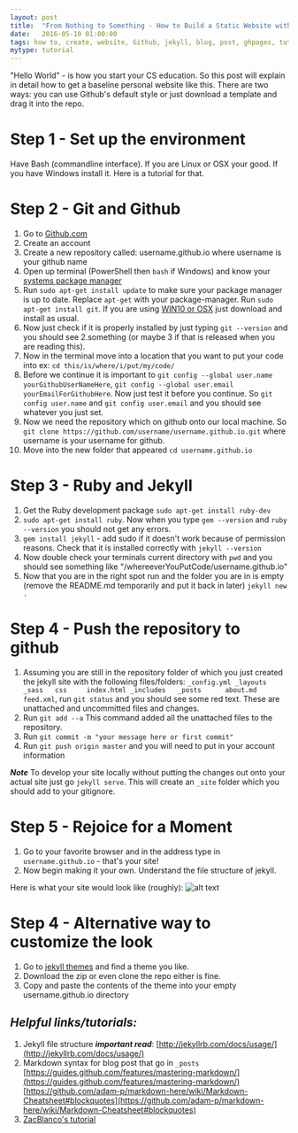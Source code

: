 ```yaml
---
layout: post
title:  "From Nothing to Something - How to Build a Static Website with Github and Jekyll from Scratch or Jekyll themes"
date:   2016-05-10 01:00:00
tags: how to, create, website, Github, jekyll, blog, post, ghpages, tutorial, 2017
mytype: tutorial
---
```

"Hello World" - is how you start your CS education. So this post will explain in detail how to get a baseline personal website like this. There are two ways: you can use Github's default style or just download a template and drag it into the repo.

# Step 1 - Set up the environment
Have Bash (commandline interface). If you are Linux or OSX your good. If you have Windows install it. Here is a tutorial for that.

# Step 2 - Git and Github
1. Go to [Github.com](http://github.com)
2. Create an account
3. Create a new repository called: username.github.io where username is your github name
4. Open up terminal (PowerShell then ```bash``` if Windows) and know your [systems package manager](http://distrowatch.com/dwres.php?resource=package-management)
5. Run ```sudo apt-get install update``` to make sure your package manager is up to date. Replace ```apt-get``` with your package-manager. Run ```sudo apt-get install git```. If you are using [WIN10 or OSX](https://git-scm.com/book/en/v2/Getting-Started-Installing-Git) just download and install as usual.
6. Now just check if it is properly installed by just typing ```git --version``` and you should see 2.something (or maybe 3 if that is released when you are reading this).
7. Now in the terminal move into a location that you want to put your code into ex: ```cd this/is/where/i/put/my/code/```
8. Before we continue it is important to ```git config --global user.name yourGithubUserNameHere```, ```git config --global user.email yourEmailForGithubHere```. Now just test it before you continue. So ```git config user.name``` and ```git config user.email``` and you should see whatever you just set.
9. Now we need the repository which on github onto our local machine. So ```git clone https://github.com/username/username.github.io.git``` where username is your username for github.
10. Move into the new folder that appeared ```cd username.github.io```

# Step 3 - Ruby and Jekyll
1. Get the Ruby development package ```sudo apt-get install ruby-dev```
2. ```sudo apt-get install ruby```. Now when you type ```gem --version``` and ```ruby --version``` you should not get any errors.
3. ```gem install jekyll``` - add sudo if it doesn't work because of permission reasons. Check that it is installed correctly with ```jekyll --version```
4. Now double check your terminals current directory with ```pwd``` and you should see something like "/whereeverYouPutCode/username.github.io"
5. Now that you are in the right spot run and the folder you are in is empty (remove the README.md temporarily and put it back in later) ```jekyll new .```

# Step 4 - Push the repository to github
1. Assuming you are still in the repository folder of which you just created the jekyll site with the following files/folders: ```_config.yml _layouts    _sass   css     index.html
_includes   _posts      about.md    feed.xml```, run ```git status``` and you should see some red text. These are unattached and uncommitted files and changes.
2. Run ```git add --a``` This command added all the unattached files to the repository.
3. Run ```git commit -m "your message here or first commit"```
4. Run ```git push origin master``` and you will need to put in your account information

***Note*** To develop your site locally without putting the changes out onto your actual site just go ```jekyll serve```. This will create an ```_site``` folder which you should add to your gitignore.

# Step 5 - Rejoice for a Moment
1. Go to your favorite browser and in the address type in ```username.github.io``` - that's your site!
2. Now begin making it your own. Understand the file structure of jekyll.

Here is what your site would look like (roughly):
![alt text](https://btruer.github.io/images/Jekyll.png)

# Step 4 - Alternative way to customize the look
1. Go to [jekyll themes](https://www.google.com/search?q=jekyll+themes) and find a theme you like.
2. Download the zip or even clone the repo either is fine.
3. Copy and paste the contents of the theme into your empty username.github.io directory


## _Helpful links/tutorials:_

  1. Jekyll file structure ***important read***: [http://jekyllrb.com/docs/usage/](http://jekyllrb.com/docs/usage/)
  2. Markdown syntax for blog post that go in ```_posts``` [https://guides.github.com/features/mastering-markdown/](https://guides.github.com/features/mastering-markdown/)   [https://github.com/adam-p/markdown-here/wiki/Markdown-Cheatsheet#blockquotes](https://github.com/adam-p/markdown-here/wiki/Markdown-Cheatsheet#blockquotes)
  3. [ZacBlanco's tutorial](http://blanco.io/blog/jekyll/building-a-site-with-jekyll)
